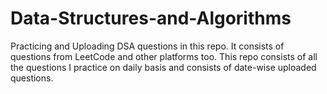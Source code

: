 # Data-Structures-and-Algorithms
Practicing and Uploading DSA questions in this repo. It consists of questions from LeetCode and other platforms too. This repo consists of all the questions I practice on daily basis and consists of date-wise uploaded questions.
